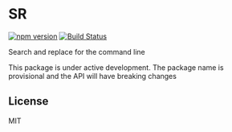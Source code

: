 # SR

[![npm version](https://badge.fury.io/js/sr-igncp.svg)](https://badge.fury.io/js/sr-igncp) [![Build Status](https://travis-ci.org/igncp/sr.svg?branch=master)](https://travis-ci.org/igncp/sr)


Search and replace for the command line

This package is under active development. The package name is provisional and the API will have breaking changes

## License

MIT
